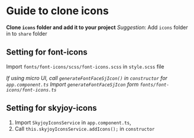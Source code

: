 # Guide to clone icons

**Clone `icons` folder and add it to your project**
*Suggestion*: Add `icons` folder in to `share` folder 

## Setting for font-icons
Import `fonts/font-icons/scss/font-icons.scss` in `style.scss` file 

*If using micro UI, call `generateFontFaceSjIcon()` in `constructor` for `app.component.ts`*
*Import `generateFontFaceSjIcon` form `fonts/font-icons/font-icons.ts`*


## Setting for skyjoy-icons
1. Import `SkyjoyIconsService` in `app.component.ts`,
2. Call `this.skyjoyIconsService.addIcons();` in `constructor` 
